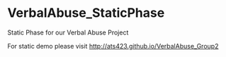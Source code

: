 # VerbalAbuse_StaticPhase
Static Phase for our Verbal Abuse Project

For static demo please visit http://ats423.github.io/VerbalAbuse_Group2
